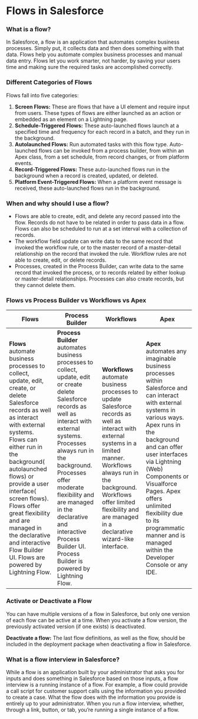 # Flows in Salesforce

### What is a flow? <a href="#what-is-a-flow" id="what-is-a-flow"></a>

In Salesforce, a flow is an application that automates complex business processes. Simply put, it collects data and then does something with that data. Flows help you automate complex business processes and manual data entry. Flows let you work smarter, not harder, by saving your users time and making sure the required tasks are accomplished correctly.

### Different Categories of Flows <a href="#different-categories-of-flows" id="different-categories-of-flows"></a>

Flows fall into five categories:&#x20;

1. **Screen Flows:** These are flows that have a UI element and require input from users. These types of flows are either launched as an action or embedded as an element on a Lightning page.
2. **Schedule-Triggered Flows:** These auto-launched flows launch at a specified time and frequency for each record in a batch, and they run in the background.
3. **Autolaunched Flows:** Run automated tasks with this flow type. Auto-launched flows can be invoked from a process builder, from within an Apex class, from a set schedule, from record changes, or from platform events.
4. **Record-Triggered Flows:** These auto-launched flows run in the background when a record is created, updated, or deleted.
5. **Platform Event-Triggered Flows:** When a platform event message is received, these auto-launched flows run in the background.

### When and why should I use a flow? <a href="#when-and-why-should-i-use-a-flow" id="when-and-why-should-i-use-a-flow"></a>

* Flows are able to create, edit, and delete any record passed into the flow. Records do not have to be related in order to pass data in a flow. Flows can also be scheduled to run at a set interval with a collection of records.
* The workflow field update can write data to the same record that invoked the workflow rule, or to the master record of a master-detail relationship on the record that invoked the rule. Workflow rules are not able to create, edit, or delete records.
* Processes, created in the Process Builder, can write data to the same record that invoked the process, or to records related by either lookup or master-detail relationships. Processes can also create records, but they cannot delete them.

### Flows vs Process Builder vs Workflows vs Apex <a href="#flows-vs-process-builder-vs-workflows-vs-apex" id="flows-vs-process-builder-vs-workflows-vs-apex"></a>

| Flows                                                                                                                                                                                                                                                                                                                                                                                          | Process Builder                                                                                                                                                                                                                                                                                                                                            | Workflows                                                                                                                                                                                                                                                                 | Apex                                                                                                                                                                                                                                                                                                                                                                   |
| ---------------------------------------------------------------------------------------------------------------------------------------------------------------------------------------------------------------------------------------------------------------------------------------------------------------------------------------------------------------------------------------------- | ---------------------------------------------------------------------------------------------------------------------------------------------------------------------------------------------------------------------------------------------------------------------------------------------------------------------------------------------------------- | ------------------------------------------------------------------------------------------------------------------------------------------------------------------------------------------------------------------------------------------------------------------------- | ---------------------------------------------------------------------------------------------------------------------------------------------------------------------------------------------------------------------------------------------------------------------------------------------------------------------------------------------------------------------- |
| **Flows** automate business processes to collect, update, edit, create, or delete Salesforce records as well as interact with external systems. Flows can either run in the background( autolaunched flows) or provide a user interface( screen flows). Flows offer great flexibility and are managed in the declarative and interactive Flow Builder UI. Flows are powered by Lightning Flow. | **Process Builder** automates business processes to collect, update, edit or create delete Salesforce records as well as interact with external systems. Processes always run in the background. Processes offer moderate flexibility and are managed in the declarative and interactive Process Builder UI. Process Builder is powered by Lightning Flow. | **Workflows** automate business processes to update Salesforce records as well as interact with external systems in a limited manner. Workflows always run in the background. Workflows offer limited flexibility and are managed in a declarative wizard-like interface. | **Apex** automates any imaginable business processes within Salesforce and can interact with external systems in various ways. Apex runs in the background and can offer user interfaces via Lightning (Web) Components or Visualforce Pages. Apex offers unlimited flexibility due to its programmatic manner and is managed within the Developer Console or any IDE. |

### Activate or Deactivate a Flow <a href="#activate-or-deactivate-a-flow" id="activate-or-deactivate-a-flow"></a>

You can have multiple versions of a flow in Salesforce, but only one version of each flow can be active at a time. When you activate a flow version, the previously activated version (if one exists) is deactivated.

**Deactivate a flow:** The last flow definitions, as well as the flow, should be included in the deployment package when deactivating a flow in Salesforce.

### What is a flow interview in Salesforce? <a href="#what-is-a-flow-interview-in-salesforce" id="what-is-a-flow-interview-in-salesforce"></a>

While a flow is an application built by your administrator that asks you for inputs and does something in Salesforce based on those inputs, a flow interview is a running instance of a flow. For example, a flow could provide a call script for customer support calls using the information you provided to create a case. What the flow does with the information you provide is entirely up to your administrator. When you run a flow interview, whether, through a link, button, or tab, you’re running a single instance of a flow.
